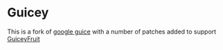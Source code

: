 # Guicey

This is a fork of [google guice](http://code.google.com/p/google-guice/) with a number of patches
added to support [GuiceyFruit](http://code.google.com/p/guiceyfruit/)


